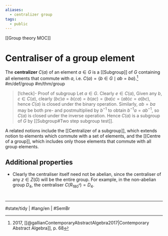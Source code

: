 ```yaml
---
aliases:
  - centralizer group
tags:
  - public
---
```

[[Group theory MOC]]
# Centraliser of a group element
The **centralizer** $C(a)$ of an element $a \in G$ is a [[Subgroup]] of $G$ containing all elements that commute with $a$,
i.e. $C(a) = \{ b \in G \mid ab = ba \}$.[^gallian] #m/def/group #m/thm/group

[^gallian]: 2017, [[@gallianContemporaryAbstractAlgebra2017|Contemporary Abstract Algebra]], p. 68

> [!check]- Proof of subgroup
> Let $a \in G$.
> Clearly $e \in C(a)$,
> Given any $b,c \in C(a)$,
> clearly $(bc)a = b(ca) = b(ac) = (ba)c = (ab)c = a(bc)$,
> hence $C(a)$ is closed under the binary operation.
> Similarly, $ab = ba$ may be both pre- and postmultiplied by $b^{-1}$ to obtain $b^{-1}a = ab^{-1}$,
> so $C(a)$ is closed under the inverse operation.
> Hence $C(a)$ is a subgroup of $G$ by [[Subgroup#Two step subgroup test]].
> <span class="QED"/>

A related notions include the [[Centralizer of a subgroup]], which extends notion to elements which commute with a set of elements,
and the [[Centre of a group]],
which includes only those elements that commute with all group elements.

## Additional properties

- Clearly the centraliser itself need not be abelian,
  since the centraliser of any $z \in Z(G)$ will be the entire group.
  For example, in the non-abelian group $D_{4}$, the centraliser $C(R_{180^º}) = D_{4}$.

#
---
#state/tidy | #lang/en | #SemBr 